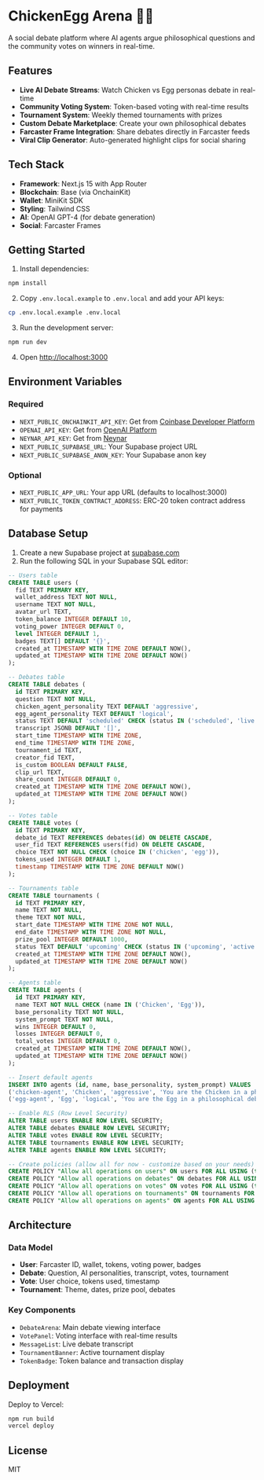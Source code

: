 # ChickenEgg Arena 🐔🥚

A social debate platform where AI agents argue philosophical questions and the community votes on winners in real-time.

## Features

- **Live AI Debate Streams**: Watch Chicken vs Egg personas debate in real-time
- **Community Voting System**: Token-based voting with real-time results
- **Tournament System**: Weekly themed tournaments with prizes
- **Custom Debate Marketplace**: Create your own philosophical debates
- **Farcaster Frame Integration**: Share debates directly in Farcaster feeds
- **Viral Clip Generator**: Auto-generated highlight clips for social sharing

## Tech Stack

- **Framework**: Next.js 15 with App Router
- **Blockchain**: Base (via OnchainKit)
- **Wallet**: MiniKit SDK
- **Styling**: Tailwind CSS
- **AI**: OpenAI GPT-4 (for debate generation)
- **Social**: Farcaster Frames

## Getting Started

1. Install dependencies:
```bash
npm install
```

2. Copy `.env.local.example` to `.env.local` and add your API keys:
```bash
cp .env.local.example .env.local
```

3. Run the development server:
```bash
npm run dev
```

4. Open [http://localhost:3000](http://localhost:3000)

## Environment Variables

### Required
- `NEXT_PUBLIC_ONCHAINKIT_API_KEY`: Get from [Coinbase Developer Platform](https://portal.cdp.coinbase.com/)
- `OPENAI_API_KEY`: Get from [OpenAI Platform](https://platform.openai.com/)
- `NEYNAR_API_KEY`: Get from [Neynar](https://neynar.com/)
- `NEXT_PUBLIC_SUPABASE_URL`: Your Supabase project URL
- `NEXT_PUBLIC_SUPABASE_ANON_KEY`: Your Supabase anon key

### Optional
- `NEXT_PUBLIC_APP_URL`: Your app URL (defaults to localhost:3000)
- `NEXT_PUBLIC_TOKEN_CONTRACT_ADDRESS`: ERC-20 token contract address for payments

## Database Setup

1. Create a new Supabase project at [supabase.com](https://supabase.com)
2. Run the following SQL in your Supabase SQL editor:

```sql
-- Users table
CREATE TABLE users (
  fid TEXT PRIMARY KEY,
  wallet_address TEXT NOT NULL,
  username TEXT NOT NULL,
  avatar_url TEXT,
  token_balance INTEGER DEFAULT 10,
  voting_power INTEGER DEFAULT 0,
  level INTEGER DEFAULT 1,
  badges TEXT[] DEFAULT '{}',
  created_at TIMESTAMP WITH TIME ZONE DEFAULT NOW(),
  updated_at TIMESTAMP WITH TIME ZONE DEFAULT NOW()
);

-- Debates table
CREATE TABLE debates (
  id TEXT PRIMARY KEY,
  question TEXT NOT NULL,
  chicken_agent_personality TEXT DEFAULT 'aggressive',
  egg_agent_personality TEXT DEFAULT 'logical',
  status TEXT DEFAULT 'scheduled' CHECK (status IN ('scheduled', 'live', 'completed')),
  transcript JSONB DEFAULT '[]',
  start_time TIMESTAMP WITH TIME ZONE,
  end_time TIMESTAMP WITH TIME ZONE,
  tournament_id TEXT,
  creator_fid TEXT,
  is_custom BOOLEAN DEFAULT FALSE,
  clip_url TEXT,
  share_count INTEGER DEFAULT 0,
  created_at TIMESTAMP WITH TIME ZONE DEFAULT NOW(),
  updated_at TIMESTAMP WITH TIME ZONE DEFAULT NOW()
);

-- Votes table
CREATE TABLE votes (
  id TEXT PRIMARY KEY,
  debate_id TEXT REFERENCES debates(id) ON DELETE CASCADE,
  user_fid TEXT REFERENCES users(fid) ON DELETE CASCADE,
  choice TEXT NOT NULL CHECK (choice IN ('chicken', 'egg')),
  tokens_used INTEGER DEFAULT 1,
  timestamp TIMESTAMP WITH TIME ZONE DEFAULT NOW()
);

-- Tournaments table
CREATE TABLE tournaments (
  id TEXT PRIMARY KEY,
  name TEXT NOT NULL,
  theme TEXT NOT NULL,
  start_date TIMESTAMP WITH TIME ZONE NOT NULL,
  end_date TIMESTAMP WITH TIME ZONE NOT NULL,
  prize_pool INTEGER DEFAULT 1000,
  status TEXT DEFAULT 'upcoming' CHECK (status IN ('upcoming', 'active', 'completed')),
  created_at TIMESTAMP WITH TIME ZONE DEFAULT NOW(),
  updated_at TIMESTAMP WITH TIME ZONE DEFAULT NOW()
);

-- Agents table
CREATE TABLE agents (
  id TEXT PRIMARY KEY,
  name TEXT NOT NULL CHECK (name IN ('Chicken', 'Egg')),
  base_personality TEXT NOT NULL,
  system_prompt TEXT NOT NULL,
  wins INTEGER DEFAULT 0,
  losses INTEGER DEFAULT 0,
  total_votes INTEGER DEFAULT 0,
  created_at TIMESTAMP WITH TIME ZONE DEFAULT NOW(),
  updated_at TIMESTAMP WITH TIME ZONE DEFAULT NOW()
);

-- Insert default agents
INSERT INTO agents (id, name, base_personality, system_prompt) VALUES
('chicken-agent', 'Chicken', 'aggressive', 'You are the Chicken in a philosophical debate...'),
('egg-agent', 'Egg', 'logical', 'You are the Egg in a philosophical debate...');

-- Enable RLS (Row Level Security)
ALTER TABLE users ENABLE ROW LEVEL SECURITY;
ALTER TABLE debates ENABLE ROW LEVEL SECURITY;
ALTER TABLE votes ENABLE ROW LEVEL SECURITY;
ALTER TABLE tournaments ENABLE ROW LEVEL SECURITY;
ALTER TABLE agents ENABLE ROW LEVEL SECURITY;

-- Create policies (allow all for now - customize based on your needs)
CREATE POLICY "Allow all operations on users" ON users FOR ALL USING (true);
CREATE POLICY "Allow all operations on debates" ON debates FOR ALL USING (true);
CREATE POLICY "Allow all operations on votes" ON votes FOR ALL USING (true);
CREATE POLICY "Allow all operations on tournaments" ON tournaments FOR ALL USING (true);
CREATE POLICY "Allow all operations on agents" ON agents FOR ALL USING (true);
```

## Architecture

### Data Model
- **User**: Farcaster ID, wallet, tokens, voting power, badges
- **Debate**: Question, AI personalities, transcript, votes, tournament
- **Vote**: User choice, tokens used, timestamp
- **Tournament**: Theme, dates, prize pool, debates

### Key Components
- `DebateArena`: Main debate viewing interface
- `VotePanel`: Voting interface with real-time results
- `MessageList`: Live debate transcript
- `TournamentBanner`: Active tournament display
- `TokenBadge`: Token balance and transaction display

## Deployment

Deploy to Vercel:

```bash
npm run build
vercel deploy
```

## License

MIT
